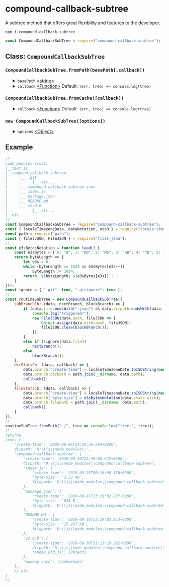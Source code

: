 # compound-callback-subtree
A subtree method that offers great flexibility and features to the developer.
<pre><code>npm i compound-callback-subtree</code></pre>
```javascript
const CompoundCallbackSubTree = require("compound-callback-subtree");
```
<h2>Class: <code>CompoundCallbackSubTree</code></h2>
<h3><code>CompoundCallbackSubTree.fromPath(basePath[,callback])</code></h3>
<ul>
    <details>
		<summary>
			<code>basePath</code> <a href="https://developer.mozilla.org/en-US/docs/Web/JavaScript/Data_structures#String_type">&lt;string&gt;</a>
		</summary>
		The <code>basepath</code> option allows the developer to specify in which base directory a subtree must be generated from.
	</details>
	<details>
		<summary>
			<code>callback</code> <a href="https://developer.mozilla.org/en-US/docs/Web/JavaScript/Reference/Global_Objects/Function">&lt;Function&gt;</a> Default: <code>(err, tree) => console.log(tree)</code>
		</summary>
    	<ul>
			<details>
				<summary>
					<code>err</code> <a href="https://developer.mozilla.org/en-US/docs/Web/JavaScript/Reference/Global_Objects/Error">&lt;Error&gt;</a>
				</summary>
				The <code>err</code> is <a href="https://developer.mozilla.org/en-US/docs/Web/JavaScript/Data_structures#Null_type">Null</a> unless the internal methods <a href="https://nodejs.org/dist/latest-v12.x/docs/api/fs.html#fs_fs_stat_path_options_callback">fs.stats()</a> or <a href="https://nodejs.org/dist/latest-v12.x/docs/api/fs.html#fs_fs_readdir_path_options_callback">fs.readdir()</a> return an error, the callback will return the error.
			</details>
			<details>
				<summary>
					<code>tree</code> <a href="https://developer.mozilla.org/en-US/docs/Web/JavaScript/Reference/Global_Objects/Object">&lt;Object&gt;</a>
				</summary>
				Check out the the example below to see a tree.
			</details>
    	</ul>
	</details>
</ul>
<h3><code>CompoundCallbackSubTree.fromCache([callback])</code></h3>
<ul>
	<details>
		<summary>
			<code>callback</code> <a href="https://developer.mozilla.org/en-US/docs/Web/JavaScript/Reference/Global_Objects/Function">&lt;Function&gt;</a> Default: <code>(err, tree) => console.log(tree)</code>
		</summary>
    	<ul>
			<details>
				<summary>
					<code>err</code> <a href="https://developer.mozilla.org/en-US/docs/Web/JavaScript/Reference/Global_Objects/Error">&lt;Error&gt;</a>
				</summary>
				The <code>err</code> is <a href="https://developer.mozilla.org/en-US/docs/Web/JavaScript/Data_structures#Null_type">Null</a> unless there is no tree in the cache, the callback will return the an error.
			</details>
			<details>
				<summary>
					<code>tree</code> <a href="https://developer.mozilla.org/en-US/docs/Web/JavaScript/Reference/Global_Objects/Object">&lt;Object&gt;</a>
				</summary>
				Check out the the example below to see a tree.
			</details>
    	</ul>
	</details>
</ul>
<h3><code>new CompoundCallbackSubTree([options])</code></h3>
<ul>
	<details>
		<summary>
			<code>options</code> <a href="https://developer.mozilla.org/en-US/docs/Web/JavaScript/Reference/Global_Objects/Object">&lt;Object&gt;</a>
		</summary>
		<ul>
			<details>
				<summary>
					<code>dirStatsCb</code> <a href="https://developer.mozilla.org/en-US/docs/Web/JavaScript/Reference/Global_Objects/Function">&lt;Function&gt;</a> Default: <code>(data, callback) => callback()</code> Optionals
				</summary>
				<ul>
					<details>
						<summary>
							<code>data</code> <a href="https://developer.mozilla.org/en-US/docs/Web/JavaScript/Reference/Global_Objects/Object">&lt;Object&gt;</a><b>Required!</b>
						</summary>
						<ul>
							<details>
								<summary>
									<code>path</code> <a href="https://developer.mozilla.org/en-US/docs/Web/JavaScript/Data_structures#String_type">&lt;string&gt;</a>
								</summary>
								The <code>path</code> property shows the <code>path</code> from the sub-directory and the developer can choose to add it the <code>branch</code> Object.
							</details>
							<details>
								<summary>
									<code>stats</code> <a href="https://nodejs.org/dist/latest-v12.x/docs/api/fs.html#fs_class_fs_stats">&lt;fs.Stats&gt;</a>
								</summary>
								The <code>stats</code> property is an <a href="https://nodejs.org/dist/latest-v12.x/docs/api/fs.html#fs_class_fs_stats">&lt;fs.Stats&gt;</a> Object and the developer can choose to add individual properties to the <code>branch</code> Object.
							</details>
							<details>
								<summary>
									<code>branch</code> <a href="https://developer.mozilla.org/en-US/docs/Web/JavaScript/Reference/Global_Objects/Object">&lt;Object&gt;</a>
								</summary>
								Check out the the example below to see the branches from a tree.
							</details>
						</ul>
					</details>
					<details>
						<summary>
							<code>callback</code> <a href="https://developer.mozilla.org/en-US/docs/Web/JavaScript/Reference/Global_Objects/Function">&lt;Function&gt;</a></code> <b>Required!</b>
						</summary>
					</details>
				</ul>
			</details>
			<details>
				<summary>
					<code>fileStatsCb</code> <a href="https://developer.mozilla.org/en-US/docs/Web/JavaScript/Reference/Global_Objects/Function">&lt;Function&gt;</a> Default: <code>(data, callback) => callback()</code> Optional
				</summary>
				<ul>
					<details>
						<summary>
							<code>data</code> <a href="https://developer.mozilla.org/en-US/docs/Web/JavaScript/Reference/Global_Objects/Object">&lt;Object&gt;</a><b>Required!</b>
						</summary>
						<ul>
							<details>
								<summary>
									<code>path</code> <a href="https://developer.mozilla.org/en-US/docs/Web/JavaScript/Data_structures#String_type">&lt;string&gt;</a>
								</summary>
								The <code>path</code> property shows the <code>path</code> from the sub-file and the developer can choose to add it the <code>branch</code> Object. The <code>path</code> from sub-files could be usefull when allowing the front-end to fetch the file's content from the back-end.
							</details>
							<details>
								<summary>
									<code>stats</code> <a href="https://nodejs.org/dist/latest-v12.x/docs/api/fs.html#fs_class_fs_stats">&lt;fs.Stats&gt;</a>
								</summary>
								The <code>stats</code> property is an <a href="https://nodejs.org/dist/latest-v12.x/docs/api/fs.html#fs_class_fs_stats">&lt;fs.Stats&gt;</a> Object and the developer can choose to add individual properties to the <code>branch</code> Object.
							</details>
							<details>
								<summary>
									<code>branch</code> <a href="https://developer.mozilla.org/en-US/docs/Web/JavaScript/Reference/Global_Objects/Object">&lt;Object&gt;</a>
								</summary>
								Check out the the example below to see the branches from a tree.
							</details>
						</ul>
					</details>
					<details>
						<summary>
							<code>callback</code> <a href="https://developer.mozilla.org/en-US/docs/Web/JavaScript/Reference/Global_Objects/Function">&lt;Function&gt;</a></code> <b>Required!</b>
						</summary>
					</details>
				</ul>
			</details>
			<details>
				<summary>
					<code>subBranchCb</code> <a href="https://developer.mozilla.org/en-US/docs/Web/JavaScript/Reference/Global_Objects/Function">&lt;Function&gt;</a> Default: <code>(data, nextBranch, blockBranch) => nextBranch()</code>
				</summary>
				<ul>
					<details>
						<summary>
							<code>data</code> <a href="https://developer.mozilla.org/en-US/docs/Web/JavaScript/Reference/Global_Objects/Object">&lt;Object&gt;</a><b>Required!</b>
						</summary>
						<ul>
							<details>
								<summary>
									<code>path</code> <a href="https://developer.mozilla.org/en-US/docs/Web/JavaScript/Data_structures#String_type">&lt;string&gt;</a>
								</summary>
								The <code>path</code> is created by passing over <code>dirpath</code> and <code>file</code> through <a href="https://nodejs.org/dist/latest-v12.x/docs/api/path.html#path_path_join_paths">path.join()</a>. This method is compatible on Windos and Linux OS.
							</details>
							<details>
								<summary>
									<code>dirpath</code> <a href="https://developer.mozilla.org/en-US/docs/Web/JavaScript/Data_structures#String_type">&lt;string&gt;</a>
								</summary>
								The <code>path</code> from the <code>dirbranch</code>.
							</details>
							<details>
								<summary>
									<code>file</code> <a href="https://developer.mozilla.org/en-US/docs/Web/JavaScript/Data_structures#String_type">&lt;string&gt;</a>
								</summary>
								The name of the file that was found from the <a href="https://nodejs.org/dist/latest-v12.x/docs/api/fs.html#fs_fs_readdir_path_options_callback">fs.readdir()</a> method that was called on the <code>path</code> from the <code>dirbranch</code>.
							</details>
							<details>
								<summary>
									<code>dirbranch</code> <a href="https://developer.mozilla.org/en-US/docs/Web/JavaScript/Reference/Global_Objects/Object">&lt;Object&gt;</a>
								</summary>
								The <code>dirbranch</code> that may or may not recursively contain the <code>file</code> as key and the next created <code>branch</code> as value, depending on wether <code>nextBranch</code> or <code>blockBranch</code> is called. The developer can choose to add additional information to the <code>dirbranch</code> <a href="https://developer.mozilla.org/en-US/docs/Web/JavaScript/Reference/Global_Objects/Object">&lt;Object&gt;</a>. Check out the example below of how the content from a json-file (e.g. a configuration file) is added to the <code>dirbranch</code> <a href="https://developer.mozilla.org/en-US/docs/Web/JavaScript/Reference/Global_Objects/Object">&lt;Object&gt;</a>.
							</details>
						</ul>
					</details>
					<details>
						<summary>
							<code>nextBranch</code> <a href="https://developer.mozilla.org/en-US/docs/Web/JavaScript/Reference/Global_Objects/Function">&lt;Function&gt;</a></code> <b>Required!</b>
						</summary>
						<ul>
							<details>
								<summary>
									<code>nextBranch</code> <a href="https://developer.mozilla.org/en-US/docs/Web/JavaScript/Reference/Global_Objects/Object">&lt;Object&gt;</a> | <a href="https://developer.mozilla.org/en-US/docs/Web/JavaScript/Data_structures#Undefined_type">&lt;undefined&gt;</a>
								</summary>
								In case an <a href="https://developer.mozilla.org/en-US/docs/Web/JavaScript/Reference/Global_Objects/Object">&lt;Object&gt;</a> representing the <code>nextBranch</code> is passed over as an argument to the <code>nextBranch</code> <a href="https://developer.mozilla.org/en-US/docs/Web/JavaScript/Reference/Global_Objects/Function">&lt;Function&gt;</a></code> this object will become the next branch. In case of <a href="https://developer.mozilla.org/en-US/docs/Web/JavaScript/Data_structures#Undefined_type">&lt;undefined&gt;</a> was passed over an empty Object become the next branch. The developer can choose to add additional information to the <code>nextBranch</code> <a href="https://developer.mozilla.org/en-US/docs/Web/JavaScript/Reference/Global_Objects/Object">&lt;Object&gt;</a>.
							</details>
						</ul>
						The <code>nextBranch</code> <a href="https://developer.mozilla.org/en-US/docs/Web/JavaScript/Reference/Global_Objects/Function">&lt;Function&gt;</a></code> is a callback that will trigger another recursive sub-tree process.
					</details>
					<details>
						<summary>
							<code>blockBranch</code> <a href="https://developer.mozilla.org/en-US/docs/Web/JavaScript/Reference/Global_Objects/Function">&lt;Function&gt;</a></code> Optional
						</summary>
						The <code>blockBranch</code> <a href="https://developer.mozilla.org/en-US/docs/Web/JavaScript/Reference/Global_Objects/Function">&lt;Function&gt;</a></code> is a callback that will block any further recursive sub-tree. The developer can use this and choose to ignore particular files and directories depending on the <code>name</code> of the file that is found within the <code>data</code> parameter.
					</details>
				</ul>
				After <code>dirStatsCb</code>, <a href="https://nodejs.org/dist/latest-v12.x/docs/api/fs.html#fs_fs_readdir_path_options_callback">fs.readdir()</a> will be fired to find all files contained within the directory and every file will be passed through <code>subBranchCb</code>.
			</details>
		</ul>
		A substance formed from two or more elements chemically united in fixed proportions.
	</details>
</ul>
<h2>Example</h2>

```javascript
/*
node_modules (root)
|__test.js
|__compund-callback-subtree
|     |__ .git
|     |     |__ etc... 
|     |__ compound-callback-subtree.json
|     |__ index.js
|     |__ package.json
|     |__ README.md
|     |__ v2.0.0
|           |__ etc... 
|__etc...
*/
const CompoundCallbackSubTree = require("compound-callback-subtree");
const { localeTimezoneDate, dateNotation, utc0 } = require("locale-timezone-date");
const path = require("path");
const { filesJSON, FileJSON } = require("files-json");
//
const e3sBytesNotation = function load() {
	const e3sBytes = { 0: "B", 1: "KB", 2: "MG", 3: "GB", 4: "TB", 5: "PB" };
	return byteLength => {
		let e3s = 0;
		while (byteLength >= 1024 && e3sBytes[e3s++])
			byteLength /= 1024;
		return `${byteLength} ${e3sBytes[e3s]}`;
	}
}();
const ignore = { ".git": true, ".gitignore": true };
//
const routineSubTree = new CompoundCallbackSubTree({
	subBranchCb: (data, nextBranch, blockBranch) => {
		if (data.file.endsWith(".json") && data.dirpath.endsWith(data.file.substring(0, data.file.length - 5))) {
			console.log("triggered!");
			new FileJSON(data.path, fileJSON => {
				Object.assign(data.dirbranch, fileJSON);
				fileJSON.close(blockBranch());
			});
		}
		else if (!ignore[data.file])
			nextBranch();
		else
			blockBranch();
	},
	dirStatsCb: (data, callback) => {
		data.branch["create-time"] = localeTimezoneDate.toISOString(new Date(data.stats.birthtimeMs));
		data.branch.dirpath = path.join(__dirname, data.path);
		callback();
	},
	fileStatsCb: (data, callback) => {
		data.branch["create-time"] = localeTimezoneDate.toISOString(new Date(data.stats.birthtimeMs));
		data.branch["byte-size"] = e3sBytesNotation(data.stats.size);
		data.branch.filepath = path.join(__dirname, data.path);
		callback();
	}
});
//
routineSubTree.fromPath("./", tree => console.log("tree:", tree));
/*
returns
tree: {
	'create-time': '2020-08-06T21:50:56.504+0200',
	dirpath: 'D:\\js\\node_modules\\',
	'compound-callback-subtree': {
		'create-time': '2020-08-16T23:29:00.675+0200',
		dirpath: 'D:\\js\\node_modules\\compound-callback-subtree',
		'index.js': {
			'create-time': '2020-09-25T00:10:09.176+0200',
			'byte-size': '3.33 KB',
			filepath: 'D:\\js\\node_modules\\compound-callback-subtree\\index.js'
		},
		'package.json': {
			'create-time': '2020-08-16T23:29:02.827+0200',
			'byte-size': '633 B',
			filepath: 'D:\\js\\node_modules\\compound-callback-subtree\\package.json'
		},
		'README.md': {
			'create-time': '2020-08-16T23:29:02.813+0200',
			'byte-size': '15.227 KB',
			filepath: 'D:\\js\\node_modules\\compound-callback-subtree\\README.md'
		},
		'v2.0.0': {
			'create-time': '2020-09-30T11:11:19.262+0200',
			dirpath: 'D:\\js\\node_modules\\compound-callback-subtree\\v2.0.0',
			'index_old.js': [Object]
		},
		'monkey says': 'hoehoehaha'
	},
	// etc...
}
*/
```
